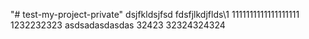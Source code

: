 "# test-my-project-private" 
dsjfkldsjfsd
fdsfjlkdjflds\1
1111111111111111111
1232232323
asdsadasdasdas
32423
32324324324
